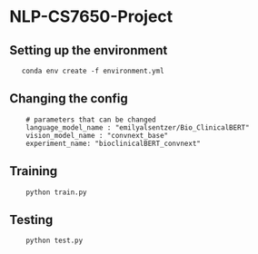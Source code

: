 # NLP-CS7650-Project

## Setting up the environment
```
   conda env create -f environment.yml
``` 

## Changing the config
```
    # parameters that can be changed
    language_model_name : "emilyalsentzer/Bio_ClinicalBERT"
    vision_model_name : "convnext_base"
    experiment_name: "bioclinicalBERT_convnext"
```

## Training
``` 
    python train.py
```

## Testing
```
    python test.py
```